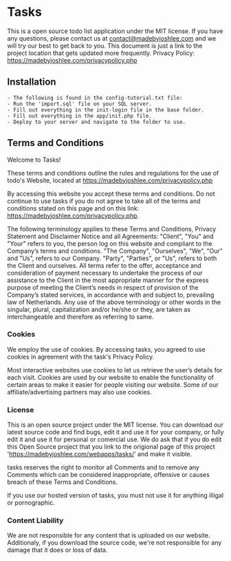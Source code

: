 # Tasks
This is a open source todo list application under the MIT license. If you have any questions, please contact us at contact@madebyjoshlee.com and we will try our best to get back to you. This document is just a link to the project location that gets updated more frequently.
Privacy Policy: https://madebyjoshlee.com/privacypolicy.php

## Installation
    - The following is found in the config-tutorial.txt file:
    - Run the 'import.sql' file on your SQL server.
    - Fill out everything in the init-login file in the base folder.
    - Fill out everything in the app/init.php file.
    - Deploy to your server and navigate to the folder to use.

## Terms and Conditions
Welcome to Tasks!

These terms and conditions outline the rules and regulations for the use of todo's Website, located at https://madebyjoshlee.com/privacypolicy.php

By accessing this website you accept these terms and conditions. Do not continue to use tasks if you do not agree to take all of the terms and conditions stated on this page and on this link: https://madebyjoshlee.com/privacypolicy.php.

The following terminology applies to these Terms and Conditions, Privacy Statement and Disclaimer Notice and all Agreements: "Client", "You" and "Your" refers to you, the person log on this website and compliant to the Company’s terms and conditions. "The Company", "Ourselves", "We", "Our" and "Us", refers to our Company. "Party", "Parties", or "Us", refers to both the Client and ourselves. All terms refer to the offer, acceptance and consideration of payment necessary to undertake the process of our assistance to the Client in the most appropriate manner for the express purpose of meeting the Client’s needs in respect of provision of the Company’s stated services, in accordance with and subject to, prevailing law of Netherlands. Any use of the above terminology or other words in the singular, plural, capitalization and/or he/she or they, are taken as interchangeable and therefore as referring to same.

### Cookies
We employ the use of cookies. By accessing tasks, you agreed to use cookies in agreement with the task's Privacy Policy.

Most interactive websites use cookies to let us retrieve the user’s details for each visit. Cookies are used by our website to enable the functionality of certain areas to make it easier for people visiting our website. Some of our affiliate/advertising partners may also use cookies.

### License
This is an open source project under the MIT license. You can download our latest source code and find bugs, edit it and use it for your company, or fully edit it and use it for personal or comercial use. We do ask that if you do edit this Open Source project that you link to the origional page of this project 'https://madebyjoshlee.com/webapps/tasks/' and make it visible.

tasks reserves the right to monitor all Comments and to remove any Comments which can be considered inappropriate, offensive or causes breach of these Terms and Conditions.

If you use our hosted version of tasks, you must not use it for anything illigal or pornographic.

### Content Liability
We are not responsible for any content that is uploaded on our website. Additionaly, if you download the source code, we're not responsible for any damage that it does or loss of data.
